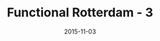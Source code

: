 ---
layout: default
title: "Functional Rotterdam - 3"
date: 2015-11-03
venue: "Baan 74, Rotterdam"
ticket: "free"
time: "7:00pm"
href: "http://www.meetup.com/Functional-Rotterdam/events/226003850/"
---